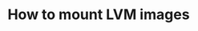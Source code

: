 ---
lang: en
layout: doc
permalink: /doc/mount-lvm-image/
redirect_to: https://qubes-doc-rst.readthedocs.io/en/latest/developer/debugging/mount-lvm-image.html
ref: 46
title: How to mount LVM images
---